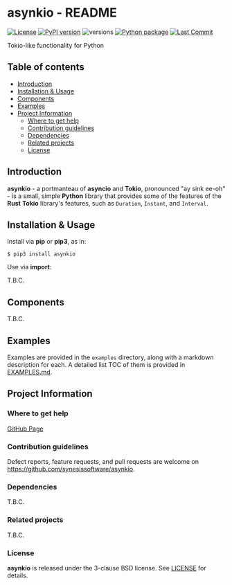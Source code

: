 # asynkio - README <!-- omit in toc -->

<!--
[![CircleCI](https://circleci.com/gh/google/asynkio.svg?style=svg)](https://circleci.com/gh/google/asynkio)
-->
[![License](https://img.shields.io/badge/License-BSD_3--Clause-blue.svg)](https://opensource.org/licenses/BSD-3-Clause)
[![PyPI version](https://badge.fury.io/py/asynkio.svg)](https://badge.fury.io/py/asynkio)
![versions](https://img.shields.io/pypi/pyversions/asynkio.svg)
[![Python package](https://github.com/synesissoftware/asynkio/actions/workflows/python-package.yml/badge.svg)](https://github.com/synesissoftware/asynkio/actions/workflows/python-package.yml)
[![Last Commit](https://img.shields.io/github/last-commit/synesissoftware/asynkio)](https://github.com/synesissoftware/asynkio/commits/master)

Tokio-like functionality for Python


## Table of contents <!-- omit in toc -->

- [Introduction](#introduction)
- [Installation \& Usage](#installation--usage)
- [Components](#components)
- [Examples](#examples)
- [Project Information](#project-information)
	- [Where to get help](#where-to-get-help)
	- [Contribution guidelines](#contribution-guidelines)
	- [Dependencies](#dependencies)
	- [Related projects](#related-projects)
	- [License](#license)


## Introduction

**asynkio** - a portmanteau of **asyncio** and **Tokio**, pronounced "ay sink ee-oh" - is a small, simple **Python** library that provides some of the features of the **Rust** **Tokio** library's features, such as `Duration`, `Instant`, and `Interval`.


## Installation & Usage

Install via **pip** or **pip3**, as in:

```
$ pip3 install asynkio
```

Use via **import**:

T.B.C.


## Components

T.B.C.


## Examples

Examples are provided in the ```examples``` directory, along with a markdown description for each. A detailed list TOC of them is provided in [EXAMPLES.md](./EXAMPLES.md).


## Project Information


### Where to get help

[GitHub Page](https://github.com/synesissoftware/asynkio "GitHub Page")


### Contribution guidelines

Defect reports, feature requests, and pull requests are welcome on https://github.com/synesissoftware/asynkio.


### Dependencies

T.B.C.


### Related projects

T.B.C.


### License

**asynkio** is released under the 3-clause BSD license. See [LICENSE](./LICENSE) for details.


<!-- ########################### end of file ########################### -->

